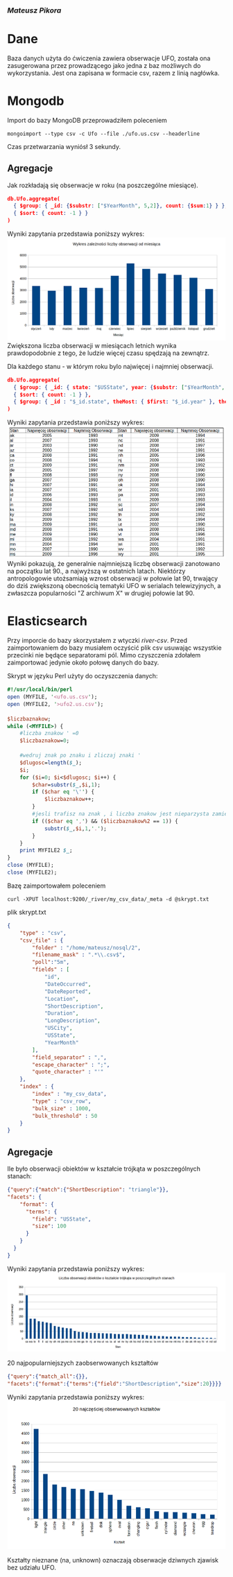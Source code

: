 ### *Mateusz Pikora*

# Dane

Baza danych użyta do ćwiczenia zawiera obserwacje UFO, została ona zasugerowana przez prowadzącego jako jedna z baz możliwych do wykorzystania. Jest ona zapisana w formacie csv, razem z linią nagłówka.

# Mongodb

Import do bazy MongoDB przeprowadziłem poleceniem

```
mongoimport --type csv -c Ufo --file ./ufo.us.csv --headerline
```

Czas przetwarzania wyniósł 3 sekundy.

## Agregacje

Jak rozkładają się obserwacje w roku (na poszczególne miesiące).

```JSON
db.Ufo.aggregate( 
  { $group: { _id: {$substr: ["$YearMonth", 5,2]}, count: {$sum:1} } },
  { $sort: { count: -1 } }
)
```

Wyniki zapytania przedstawia poniższy wykres:
![wykres liczby obserwacji od miesiaca](../../images/mpikora/wykresmiesiace.png)
Zwiększona liczba obserwacji w miesiącach letnich wynika prawdopodobnie z tego, że ludzie więcej czasu spędzają na zewnątrz.

Dla każdego stanu - w którym roku bylo najwięcej i najmniej obserwacji.

```JSON
db.Ufo.aggregate( 
  { $group: { _id: { state: "$USState", year: {$substr: ["$YearMonth", 0,4]} }, count: {$sum:1} } },
  { $sort: { count: -1 } },
  { $group: { _id : "$_id.state", theMost: { $first: "$_id.year" }, theLeast: { $last: "$_id.year" } } }
)
```

Wyniki zapytania przedstawia poniższy wykres:
![tabela liczby obserwacji](../../images/mpikora/tabela.png)
Wyniki pokazują, że generalnie najmniejszą liczbę obserwacji zanotowano na początku lat 90., a najwyższą w ostatnich latach. Niektórzy antropologowie utożsamiają wzrost obserwacji w połowie lat 90, trwający do dziś zwiększoną obecnością tematyki UFO w serialach telewizyjnych, a zwłaszcza popularności "Z archiwum X" w drugiej połowie lat 90.

# Elasticsearch

Przy imporcie do bazy skorzystałem z wtyczki *river-csv*. Przed zaimportowaniem do bazy musiałem oczyścić plik csv usuwając wszystkie przecinki nie będące separatorami pól. Mimo czyszczenia zdołałem zaimportować jedynie około połowę danych do bazy.

Skrypt w języku Perl użyty do oczyszczenia danych:
```PERL
#!/usr/local/bin/perl
open (MYFILE, '<ufo.us.csv');
open (MYFILE2, '>ufo2.us.csv');

$liczbaznakow;
while (<MYFILE>) {
	#liczba znakow ' =0
	$liczbaznakow=0;
	
	#wedruj znak po znaku i zliczaj znaki '
	$dlugosc=length($_);
	$i;
	for ($i=0; $i<$dlugosc; $i++) {
		$char=substr($_,$i,1);
		if ($char eq '\'') {
			$liczbaznakow++;
		}
		#jesli trafisz na znak , i liczba znakow jest nieparzysta zamien go na .
		if (($char eq ',') && ($liczbaznakow%2 == 1)) {
			substr($_,$i,1,'.');
		}
	}
	print MYFILE2 $_;
}
close (MYFILE); 
close (MYFILE2); 
```

Bazę zaimportowałem poleceniem

```
curl -XPUT localhost:9200/_river/my_csv_data/_meta -d @skrypt.txt
```

plik skrypt.txt

```JSON
{
    "type" : "csv",
    "csv_file" : {
        "folder" : "/home/mateusz/nosql/2",
        "filename_mask" : ".*\\.csv$",
        "poll":"5m",
        "fields" : [
            "id",
            "DateOccurred",
            "DateReported",
            "Location",
            "ShortDescription",
            "Duration",
            "LongDescription",
            "USCity",
            "USState",
            "YearMonth"
        ],
        "field_separator" : ",",
        "escape_character" : ";",
        "quote_character" : "'"
    },
    "index" : {
        "index" : "my_csv_data",
        "type" : "csv_row",
        "bulk_size" : 1000,
        "bulk_threshold" : 50
    }
}
```

## Agregacje

Ile było obserwacji obiektów w kształcie trójkąta w poszczególnych stanach:

```JSON
{"query":{"match":{"ShortDescription": "triangle"}},
"facets": {
    "format": {
      "terms": {
        "field": "USState",
        "size": 100
      }
    }
  }
}
```

Wyniki zapytania przedstawia poniższy wykres:
![wykres liczby obserwacji trojkatow od stanu](../../images/mpikora/wykrestrojkat.png)

20 najpopularniejszych zaobserwowanych kształtów

```JSON
{"query":{"match_all":{}},
"facets":{"format":{"terms":{"field":"ShortDescription","size":20}}}}
```

Wyniki zapytania przedstawia poniższy wykres:
![wykres 20 najczestszych ksztaltow](../../images/mpikora/wykresksztalty.png)

Kształty nieznane (na, unknown) oznaczają obserwacje dziwnych zjawisk bez udziału UFO.

